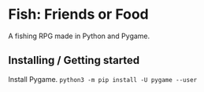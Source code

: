 # Fish: Friends or Food
A fishing RPG made in Python and Pygame.
## Installing / Getting started
Install Pygame.
`python3 -m pip install -U pygame --user`
